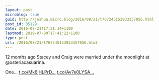 ```yaml
---
layout: post
microblog: true
guid: http://joshua.micro.blog/2016/08/21/t767245153933357056.html
post_id: 35129
date: 2016-08-21T17:21:14+1100
lastmod: 2019-07-30T17:41:22+1100
type: post
url: /2016/08/21/t767245153933357056.html
---
```

12 months ago Stacey and Craig were married under the moonlight at @osteriacasuarina.

One… [t.co/Mk6jHLPrD...](https://t.co/Mk6jHLPrDE) [t.co/Av7e0LYSA...](https://t.co/Av7e0LYSAN)
